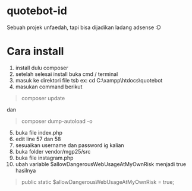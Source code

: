# quotebot-id


Sebuah projek unfaedah, tapi bisa dijadikan ladang adsense :D

<h1><b>Cara install</b></h1>


1. install dulu composer
2. setelah selesai install buka cmd / terminal
3. masuk ke direktori file tsb ex: cd C:\xampp\htdocs\quotebot
4. masukan command berikut 
<blockquote>composer update</blockquote>
dan
<blockquote>composer dump-autoload -o</blockquote>

5. buka file index.php
6. edit line 57 dan 58
7. sesuaikan username dan password ig kalian
8. buka folder vendor/mgp25/src
9. buka file instagram.php
10. ubah variable $allowDangerousWebUsageAtMyOwnRisk menjadi true
hasilnya 
<blockquote>public static $allowDangerousWebUsageAtMyOwnRisk = true;</blockquote>
